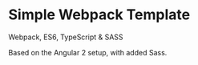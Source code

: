 # Simple Webpack Template
Webpack, ES6, TypeScript &amp; SASS

Based on the Angular 2 setup, with added Sass.
